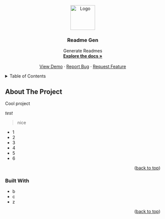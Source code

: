 <!-- Improved compatibility of back to top link: See: https://github.com/othneildrew/Best-README-Template/pull/73 -->
<a name="readme-top"></a>
<!--
*** Thanks for checking out the Best-README-Template. If you have a suggestion
*** that would make this better, please fork the repo and create a pull request
*** or simply open an issue with the tag "enhancement".
*** Don't forget to give the project a star!
*** Thanks again! Now go create something AMAZING! :D
-->

<!-- PROJECT LOGO --> 
<div align="center">
  <br />
  <a href="https://github.com/AlexandreMSY/QRCode-Generator-Web">
    <img src="https://img.freepik.com/vetores-gratis/vetor-de-gradiente-de-logotipo-colorido-de-passaro_343694-1365.jpg" alt="Logo" width="80" height="80" />
  </a> 
  <h3 align="center">Readme Gen</h3>
  <p align="center">
    Generate Readmes
    <br />
    <a href="https://github.com/AlexandreMSY/QRCode-Generator-Web"><strong>Explore the docs »</strong></a>
    <br />
    <br />
    <a href="https://github.com/AlexandreMSY/QRCode-Generator-Web">View Demo</a>
    ·
    <a href="https://github.com/AlexandreMSY/QRCode-Generator-Web/issues">Report Bug</a>
    ·
    <a href="https://github.com/AlexandreMSY/QRCode-Generator-Web/issues">Request Feature</a>
  </p>
</div> 

<details>
  <summary>Table of Contents</summary>
  <ol>
    <li>
      <a href="#about-the-project">About The Project</a>
      <ul>
        <li><a href="#built-with">Built With</a></li>
      </ul>
    </li>
    <li>
      <a href="#getting-started">Getting Started</a>
      <ul>
        <li><a href="#prerequisites">Prerequisites</a></li>
        <li><a href="#installation">Installation</a></li>
      </ul>
    </li>
    <li><a href="#usage">Usage</a></li>
    <li><a href="#roadmap">Roadmap</a></li>
    <li><a href="#contributing">Contributing</a></li>
    <li><a href="#license">License</a></li>
    <li><a href="#contact">Contact</a></li>
    <li><a href="#acknowledgments">Acknowledgments</a></li>
  </ol>
</details>

<!-- ABOUT THE PROJECT -->
## About The Project 
Cool project 

*test*

> nice

- 1
- 2
- 3
- 4
- 5
- 6



<p align="right">(<a href="#readme-top">back to top</a>)</p>

### Built With 
* b
* c
* z

<p align="right">(<a href="#readme-top">back to top</a>)</p>